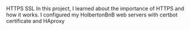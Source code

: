 HTTPS SSL
In this project, I learned about the importance of HTTPS and how it works. I configured my HolbertonBnB web servers with certbot certificate and HAproxy
